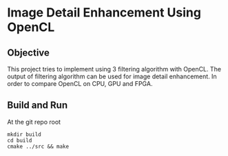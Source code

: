 # Image Detail Enhancement Using OpenCL
## Objective
This project tries to implement using 3 filtering algorithm with OpenCL.
The output of filtering algorithm can be used for image detail enhancement.
In order to compare OpenCL on CPU, GPU and FPGA.

## Build and Run
At the git repo root

    mkdir build
    cd build
    cmake ../src && make

